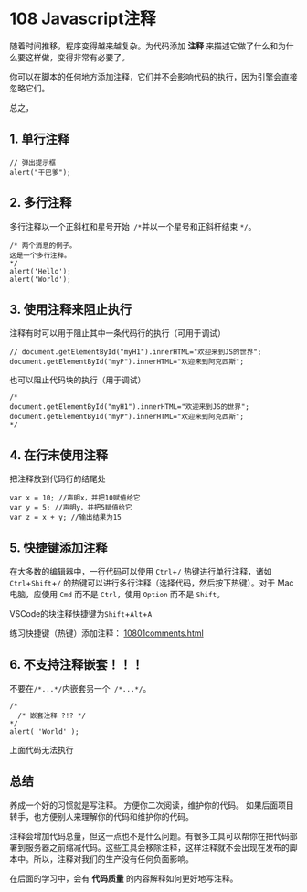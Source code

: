# 108 Javascript注释

随着时间推移，程序变得越来越复杂。为代码添加 **注释** 来描述它做了什么和为什么要这样做，变得非常有必要了。

你可以在脚本的任何地方添加注释，它们并不会影响代码的执行，因为引擎会直接忽略它们。

总之，

## 1. 单行注释

```
// 弹出提示框
alert("干巴爹");
```



## 2. 多行注释

多行注释以一个正斜杠和星号开始` /*`并以一个星号和正斜杆结束 `*/`。

```
/* 两个消息的例子。
这是一个多行注释。
*/
alert('Hello');
alert('World');
```



## 3. 使用注释来阻止执行

注释有时可以用于阻止其中一条代码行的执行（可用于调试）

```
// document.getElementById("myH1").innerHTML="欢迎来到JS的世界";
document.getElementById("myP").innerHTML="欢迎来到阿克西斯";
```

也可以阻止代码块的执行（用于调试）

```
/*
document.getElementById("myH1").innerHTML="欢迎来到JS的世界";
document.getElementById("myP").innerHTML="欢迎来到阿克西斯";
*/
```



## 4. 在行末使用注释

把注释放到代码行的结尾处

```
var x = 10; //声明x，并把10赋值给它
var y = 5; //声明y，并把5赋值给它
var z = x + y; //输出结果为15
```



## 5. 快捷键添加注释

在大多数的编辑器中，一行代码可以使用 `Ctrl`+`/` 热键进行单行注释，诸如 `Ctrl`+`Shift`+`/` 的热键可以进行多行注释（选择代码，然后按下热键）。对于 Mac 电脑，应使用 `Cmd` 而不是 `Ctrl`，使用 `Option` 而不是 `Shift`。

VSCode的块注释快捷键为`Shift`+`Alt`+`A`

练习快捷键（热键）添加注释： [10801comments.html](10801comments.html) 



## 6. 不支持注释嵌套！！！

不要在` /*...*/ `内嵌套另一个` /*...*/`。

```
/*
  /* 嵌套注释 ?!? */
*/
alert( 'World' );
```

上面代码无法执行

## 总结

养成一个好的习惯就是写注释。
方便你二次阅读，维护你的代码。
如果后面项目转手，也方便别人来理解你的代码和维护你的代码。

注释会增加代码总量，但这一点也不是什么问题。有很多工具可以帮你在把代码部署到服务器之前缩减代码。这些工具会移除注释，这样注释就不会出现在发布的脚本中。所以，注释对我们的生产没有任何负面影响。

在后面的学习中，会有 **代码质量** 的内容解释如何更好地写注释。